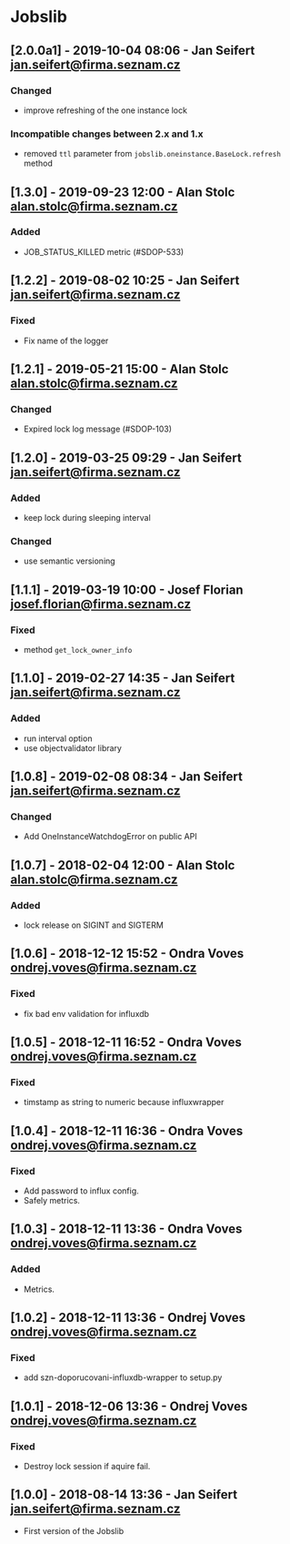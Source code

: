 # Jobslib

## [2.0.0a1] - 2019-10-04 08:06 - Jan Seifert <jan.seifert@firma.seznam.cz>
### Changed
- improve refreshing of the one instance lock
### Incompatible changes between 2.x and 1.x
- removed `ttl` parameter from `jobslib.oneinstance.BaseLock.refresh` method

## [1.3.0] - 2019-09-23 12:00 - Alan Stolc <alan.stolc@firma.seznam.cz>
### Added
- JOB_STATUS_KILLED metric (#SDOP-533)

## [1.2.2] - 2019-08-02 10:25 - Jan Seifert <jan.seifert@firma.seznam.cz>
### Fixed
- Fix name of the logger

## [1.2.1] - 2019-05-21 15:00 - Alan Stolc <alan.stolc@firma.seznam.cz>
### Changed
- Expired lock log message (#SDOP-103)

## [1.2.0] - 2019-03-25 09:29 - Jan Seifert <jan.seifert@firma.seznam.cz>
### Added
- keep lock during sleeping interval
### Changed
- use semantic versioning

## [1.1.1] - 2019-03-19 10:00 - Josef Florian <josef.florian@firma.seznam.cz>
### Fixed
- method `get_lock_owner_info`

## [1.1.0] - 2019-02-27 14:35 - Jan Seifert <jan.seifert@firma.seznam.cz>
### Added
- run interval option
- use objectvalidator library

## [1.0.8] - 2019-02-08 08:34 - Jan Seifert <jan.seifert@firma.seznam.cz>
### Changed
- Add OneInstanceWatchdogError on public API

## [1.0.7] - 2018-02-04 12:00 - Alan Stolc <alan.stolc@firma.seznam.cz>
### Added
- lock release on SIGINT and SIGTERM

## [1.0.6] - 2018-12-12 15:52 - Ondra Voves <ondrej.voves@firma.seznam.cz>
### Fixed
- fix bad env validation for influxdb

## [1.0.5] - 2018-12-11 16:52 - Ondra Voves <ondrej.voves@firma.seznam.cz>
### Fixed
- timstamp as string to numeric because influxwrapper

## [1.0.4] - 2018-12-11 16:36 - Ondra Voves <ondrej.voves@firma.seznam.cz>
### Fixed
- Add password to influx config.
- Safely metrics.

## [1.0.3] - 2018-12-11 13:36 - Ondra Voves <ondrej.voves@firma.seznam.cz>
### Added
- Metrics.

## [1.0.2] - 2018-12-11 13:36 - Ondrej Voves <ondrej.voves@firma.seznam.cz>
### Fixed
- add szn-doporucovani-influxdb-wrapper to setup.py

## [1.0.1] - 2018-12-06 13:36 - Ondrej Voves <ondrej.voves@firma.seznam.cz>
### Fixed
- Destroy lock session if aquire fail.

## [1.0.0] - 2018-08-14 13:36 - Jan Seifert <jan.seifert@firma.seznam.cz>
- First version of the Jobslib
